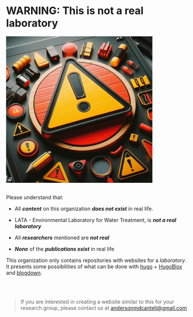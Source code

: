 # WARNING: This is not a real laboratory

<img width="400" src="https://github.com/LATA-laboratory/.github/blob/main/imgs/warning.jfif" align="center" />


<br>
<br>

Please understand that:

- All ***content*** on this organization ***does not exist*** in real life.

- LATA - Environmental Laboratory for Water Treatment, is ***not a real laboratory***

- All ***researchers*** mentioned are ***not real***

- ***None*** of the ***publications exist*** in real life

This organization only contains repositories with websites for a *laboratory*. It presents some possibilities of what can be done with [hugo](https://gohugo.io/) + [HugoBlox](https://hugoblox.com/) and [blogdown](https://cran.r-project.org/web/packages/blogdown/index.html).



<br>
<br>

> If you are interested in creating a website similar to this for your research group, please contact us at andersonmdcanteli@gmail.com

<br>
<br>

